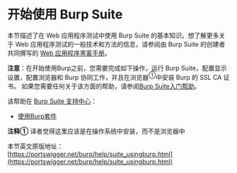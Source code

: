 # 开始使用 Burp Suite

本节描述了在 Web 应用程序测试中使用 Burp Suite 的基本知识。想了解更多关于 Web 应用程序测试的一般技术和方法的信息，请参阅由 Burp Suite 的创建者共同撰写的 [Web 应用程序黑客手册](http://mdsec.net/wahh/)。

**注意**：在开始使用Burp之前，您需要完成如下操作，运行 Burp Suite，配置显示设置，配置浏览器和 Burp 协同工作，并且在浏览器<sup>①</sup>中安装 Burp 的 SSL CA 证书。 如果您需要任何关于该方面的帮助，请参阅[Burp Suite入门帮助](../Getting_Started/README.md)。

该帮助在 [Burp Suite 支持中心](https://support.portswigger.net/)：

- [使用Burp套件](https://support.portswigger.net/customer/portal/topics/720229-using-burp-suite/articles)

**注释①** 译者觉得这里应该是在操作系统中安装，而不是浏览器中

本节英文原版地址：  
[https://portswigger.net/burp/help/suite_usingburp.html](https://portswigger.net/burp/help/suite_usingburp.html)